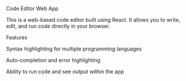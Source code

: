 Code Editor Web App

This is a web-based code editor built using React. It allows you to write, edit, and run code directly in your browser.

Features

Syntax highlighting for multiple programming languages

Auto-completion and error highlighting

Ability to run code and see output within the app

